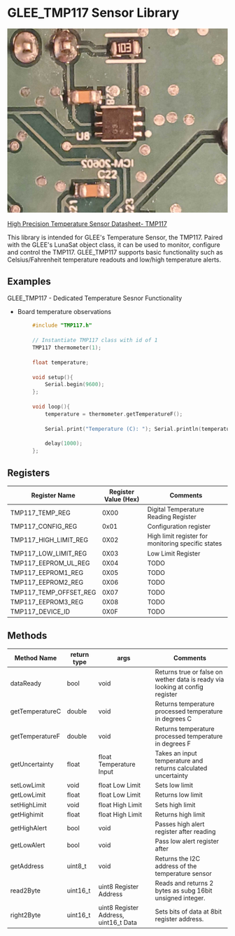 # GLEE_TMP117 Sensor Library

![High Precision Temperature Sensor Datasheet- TMP117](/Docs/Images/TMP117_close_up.jpg)

[High Precision Temperature Sensor Datasheet- TMP117](https://cdn.sparkfun.com/assets/9/e/5/1/8/tmp117.pdf)

This library is intended for GLEE's Temperature Sensor, the TMP117. Paired with the GLEE's LunaSat object class, it can be used to monitor, configure and control the TMP117. GLEE_TMP117 supports basic functionality such as Celsius/Fahrenheit temperature readouts and low/high temperature alerts. 

## Examples

GLEE_TMP117 - Dedicated Temperature Sesnor Functionality
- Board temperature observations
```C++
        #include "TMP117.h"

        // Instantiate TMP117 class with id of 1
        TMP117 thermometer(1);

        float temperature; 

        void setup(){
            Serial.begin(9600);
        };

        void loop(){
            temperature = thermometer.getTemperatureF();
            
            Serial.print("Temperature (C): "); Serial.println(temperature);

            delay(1000);
        };
```

## Registers
	
| Register Name | Register Value (Hex) | Comments  |
|---|---|---|
| TMP117_TEMP_REG				| 0X00 | Digital Temperature Reading Register  |  
| TMP117_CONFIG_REG     | 0x01 | Configuration register |   
| TMP117_HIGH_LIMIT_REG | 0X02 | High limit register for monitoring specific states |
| TMP117_LOW_LIMIT_REG  | 0X03 | Low Limit Register |
| TMP117_EEPROM_UL_REG 	| 0X04 | TODO |
| TMP117_EEPROM1_REG  	| 0X05 | TODO |
| TMP117_EEPROM2_REG  	| 0X06 | TODO |
| TMP117_TEMP_OFFSET_REG| 0X07 | TODO |
| TMP117_EEPROM3_REG  	| 0X08 | TODO |
| TMP117_DEVICE_ID  		| 0X0F | TODO |

## Methods 

| Method Name | return type | args | Comments  |
|---|---|---|---|
| dataReady | bool | void | Returns true or false on wether data is ready via looking at config register |
| getTemperatureC | double | void | Returns temperature processed temperature in degrees C |
| getTemperatureF | double | void | Returns temperature processed temperature in degrees F |
| getUncertainty | float | float Temperature Input | Takes an input temperature and returns calculated uncertainty |
| setLowLimit | void | float Low Limit | Sets low limit |
| getLowLimit | float | float Low Limit | Returns low limit |
| setHighLimit | void | float High Limit | Sets high limit |
| getHighimit | float | float High Limit | Returns high limit |
| getHighAlert | bool | void | Passes high alert register after reading |
| getLowAlert | bool | void | Pass low alert register after |
| getAddress | uint8_t | void | Returns the I2C address of the temperature sensor |
| read2Byte | uint16_t | uint8 Register Address | Reads and returns 2 bytes as subg 16bit unsigned integer. |
| right2Byte | uint16_t | uint8 Register Address, uint16_t Data | Sets bits of data at 8bit register address. |

